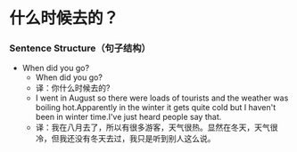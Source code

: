 # 什么时候去的？

### Sentence Structure（句子结构）

- When did you go?
  - When did you go?
  - 译：你什么时候去的?
  - I went in August so there were loads of tourists and the weather was boiling hot.Apparently in the winter it gets quite cold but I haven't been in winter time.I've just heard people say that.
  - 译：我在八月去了，所以有很多游客，天气很热。显然在冬天，天气很冷，但我还没有冬天去过，我只是听到别人这么说。
